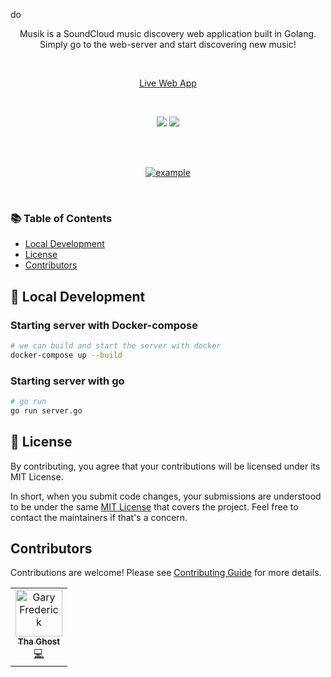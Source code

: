 do<p align="center">
Musik is a SoundCloud music discovery web application built in Golang. Simply go to the web-server and start discovering new music!
</p>
<br>
<p align="center"><a href="https://musik.imthaghost.dev/">Live Web App</a></p>
<br>
<p align="center">
  <a href="https://goreportcard.com/badge/github.com/imthaghost/musik"><img src="https://goreportcard.com/badge/github.com/imthaghost/musik"></a>
  <a href="https://github.com/imthaghost/musik/blob/master/LICENSE"><img src="https://img.shields.io/badge/License-MIT-yellow.svg"></a>
</p>
<br>

<br>
<p align="center">
   <a href="https://github.com/imthaghost/musik/blob/master/docs/media/example.gif"><img alt="example" src="https://github.com/imthaghost/musik/blob/master/docs/media/example.gif"></a>  
</p>
<br>

### 📚 Table of Contents
-   [Local Development](#localdevelopment)
-   [License](#license)
-   [Contributors](#contributors)

## 🚀 Local Development

### Starting server with Docker-compose

```bash
# we can build and start the server with docker
docker-compose up --build

```

### Starting server with go

```bash
# go run
go run server.go

```

## 📝 License

By contributing, you agree that your contributions will be licensed under its MIT License.

In short, when you submit code changes, your submissions are understood to be under the same [MIT License](http://choosealicense.com/licenses/mit/) that covers the project. Feel free to contact the maintainers if that's a concern.

## Contributors

Contributions are welcome! Please see [Contributing Guide](https://github.com/imthaghost/goclone/blob/master/docs/CONTRIBUTING.md) for more details.

<table>
  <tr>
    <td align="center"><a href="https://github.com/imthaghost"><img src="https://avatars3.githubusercontent.com/u/46610773?s=460&v=4" width="75px;" alt="Gary Frederick"/><br /><sub><b>Tha Ghost</b></sub></a><br /><a href="https://github.com/imthaghost/musik/commits?author=imthaghost" title="Code">💻</a></td>
  </tr>
